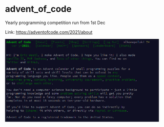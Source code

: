 # advent_of_code

Yearly programming competition run from 1st Dec

Link: https://adventofcode.com/2021/about

![PIC](https://github.com/mlkonopelski/advent_of_code/blob/main/utils/aoc.PNG?raw=true)

